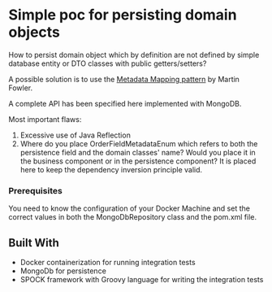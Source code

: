 # Simple poc for persisting domain objects

How to persist domain object which by definition are not defined by simple database entity or DTO classes with public getters/setters? 

A possible solution is to use the [Metadata Mapping pattern](https://martinfowler.com/eaaCatalog/metadataMapping.html) by Martin Fowler.

A complete API has been specified here implemented with MongoDB. 

Most important flaws:

1. Excessive use of Java Reflection
2. Where do you place OrderFieldMetadataEnum which refers to both the persistence field and the domain classes' name? Would you place it in the business component or in the persistence component? It is placed here to keep the dependency inversion principle valid.


### Prerequisites

You need to know the configuration of your Docker Machine and set the correct values in both the MongoDbRepository class and the pom.xml file.


## Built With

* Docker containerization for running integration tests 
* MongoDb for persistence
* SPOCK framework with Groovy language for writing the integration tests
